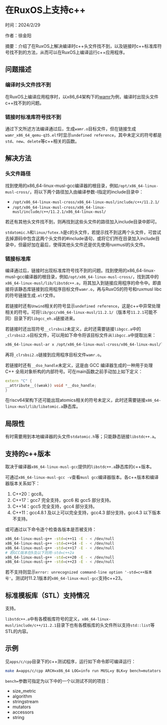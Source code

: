 # 在RuxOS上支持c++
时间：2024/2/29

作者：徐金阳

摘要：介绍了在RuxOS上解决编译时c++头文件找不到，以及链接时c++标准库符号找不到的方法，从而可以在RuxOS上编译运行c++应用程序。

## 问题描述

### 编译时头文件找不到

在RuxOS上编译应用程序时，以x86_64架构下的[wamr](https://github.com/syswonder/rux-wamr)为例，编译时出现头文件c++找不到的问题。

### 链接时标准库符号找不到

通过下文所述方法编译通过后，生成`wamr.o`目标文件，但在链接生成`wamr_x86_64_qemu-q35.elf`时显示`undefined reference`，其中未定义的符号都是`std`、`new`、`delete`等c++相关的函数。

## 解决方法

### 头文件路径

找到使用的x86_64-linux-musl-gcc编译器的根目录，例如`/opt/x86_64-linux-musl-cross/`，将以下两个路径加入由编译参数-I指定的include目录中：

* `/opt/x86_64-linux-musl-cross/x86_64-linux-musl/include/c++/11.2.1/`
* `/opt/x86_64-linux-musl-cross/x86_64-linux-musl/include/c++/11.2.1/x86_64-linux-musl/`

若还有其他头文件找不到，则再找到这些头文件的路径加入include目录中即可。

`stdatomic.h`和`linux/futex.h`是c的头文件，若提示找不到这两个头文件，可尝试去掉源码中包含这两个头文件的#include语句，或将它们所在目录加入include目录中，但最好加在最后，使得其他头文件还是优先使用ruxmusl的头文件。

### 链接标准库

编译通过后，链接时出现标准库符号找不到的问题。找到使用的x86_64-linux-musl-gcc编译器的根目录，例如`/opt/x86_64-linux-musl-cross/`，找到其中的`x86_64-linux-musl/lib/libstdc++.a`，将其加入到链接应用程序的命令中。即直接将该静态库链接到应用程序目标文件`wamr.o`，再与RuxOS的符号和ruxmusl libc的符号链接生成`.elf`文件。

若链接时还有`Unwind`相关的符号显示`undefined reference`，这是c++中异常处理相关的符号。可将`lib/gcc/x86_64-linux-musl/11.2.1/`（版本号`11.2.1`可能不同）目录下的`libgcc_eh.a`链接进来。

若链接时还出现符号`__clrsbsi2`未定义，此时还需要链接`libgcc.a`中的`_clrsbsi2.o`目标文件，可以用如下命令将该目标文件从`libgcc.a`中提取出来：

```bash
x86_64-linux-musl-ar x /opt/x86_64-linux-musl-cross/x86_64-linux-musl/lib/libgcc.a _clrsbsi2.o
```

再将`_clrsbsi2.o`链接到应用程序目标文件`wamr.o`。

若链接时还有`__dso_handle`未定义，这是由 GCC 编译器生成的一种用于处理 C++ 全局对象析构的内部符号。可在main函数之前手动加上如下定义：

```c++
extern "C" {
__attribute__((weak)) void *__dso_handle;
}
```

在riscv64架构下还可能出现atomics相关的符号未定义，此时还需要链接`x86_64-linux-musl/lib/libatomic.a`静态库。

## 局限性

有时需要用到本地编译器的头文件`stdatomic.h`等；只能静态链接`libstdc++.a`。

## 支持的c++版本

取决于编译器`x86_64-linux-musl-gcc`提供的`libstdc++.a`静态库的c++版本。

可通过`x86_64-linux-musl-gcc -v`查看`musl gcc`编译器版本。各c++版本和编译器版本关系如下：

1. C++20：gcc8。
2. C++17：gcc7 完全支持，gcc6 和 gcc5 部分支持。
3. C++14：gcc5 完全支持，gcc4 部分支持。
4. C++11：gcc4.8.1 及以上可以完全支持，gcc4.3 部分支持，gcc4.3 以下版本不支持。

或可通过以下命令逐个检查各版本是否被支持：

```bash
x86_64-linux-musl-g++ -std=c++11 -E - < /dev/null
x86_64-linux-musl-g++ -std=c++14 -E - < /dev/null
x86_64-linux-musl-g++ -std=c++17 -E - < /dev/null
# 若GCC版本在9及以下则用-std=c++2a
x86_64-linux-musl-g++ -std=c++20 -E - < /dev/null
x86_64-linux-musl-g++ -std=c++23 -E - < /dev/null
```

若不支持则显示`error: unrecognized command-line option '-std=c++版本号'`。测试时11.2.1版本的`x86_64-linux-musl-gcc`支持c++23。

## 标准模板库（STL）支持情况

支持。

`libstdc++.a`中有各模板库符号的定义，`x86_64-linux-musl/include/c++/11.2.1`目录下也有各模板库的头文件所以支持`std::list`等STL的内容。

## 示例

见`apps/c/cpp`目录下的c++测试程序，运行如下命令即可编译运行：

```bash
make A=apps/c/cpp ARCH=x86_64 LOG=info run MUSL=y BLK=y bench=mutators
```

`bench=`参数可指定为以下中的一个以测试不同的项目：

* size_metric
* algorithm
* stringstream
* mutators
* accessors
* string
